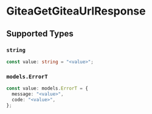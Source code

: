 # GiteaGetGiteaUrlResponse


## Supported Types

### `string`

```typescript
const value: string = "<value>";
```

### `models.ErrorT`

```typescript
const value: models.ErrorT = {
  message: "<value>",
  code: "<value>",
};
```

